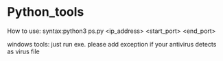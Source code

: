 # Python_tools
How to use: syntax:python3 ps.py <ip_address> <start_port> <end_port>

windows tools: just run exe.
please add exception if your antivirus detects as virus file
